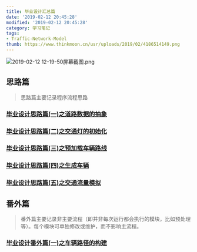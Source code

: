 ```yaml
---
title: 毕业设计汇总篇
date: '2019-02-12 20:45:28'
modified: '2019-02-12 20:45:28'
category: 学习笔记
tags:
- Traffic-Network-Model
thumb: https://www.thinkmoon.cn/usr/uploads/2019/02/4186514149.png
---
```


![2019-02-12 12-19-50屏幕截图.png][1]
## 思路篇
> 思路篇主要记录程序流程思路
### [毕业设计思路篇(一)之道路数据的抽象](/20190113/cid=70.html)
### [毕业设计思路篇(二)之交通灯的初始化](/20190121/cid=121.html)
### [毕业设计思路篇(三)之预加载车辆路线](/20190123/cid=129.html)
### [毕业设计思路篇(四)之生成车辆](/20190211/cid=141.html)
### [毕业设计思路篇(五)之交通流量模拟](20190211/cid=145.html)

## 番外篇
> 番外篇主要记录非主要流程（即并非每次运行都会执行的模块，比如预处理等）。每个模块可单独修改或维护，而不影响主流程。
### [毕业设计番外篇(一)之车辆路径的构建](/20190212/cid=153.html)

  [1]: https://www.thinkmoon.cn/usr/uploads/2019/02/4186514149.png